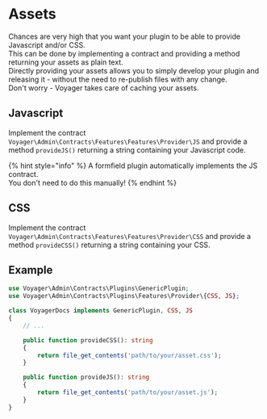 # Assets

Chances are very high that you want your plugin to be able to provide Javascript and/or CSS.  
This can be done by implementing a contract and providing a method returning your assets as plain text.   
Directly providing your assets allows you to simply develop your plugin and releasing it - without the need to re-publish files with any change.  
Don't worry - Voyager takes care of caching your assets.

## Javascript

Implement the contract `Voyager\Admin\Contracts\Features\Features\Provider\JS` and provide a method `provideJS()` returning a string containing your Javascript code.

{% hint style="info" %}
A formfield plugin automatically implements the JS contract.  
You don't need to do this manually!
{% endhint %}

## CSS

Implement the contract `Voyager\Admin\Contracts\Features\Features\Provider\CSS` and provide a method `provideCSS()` returning a string containing your CSS.

## Example

```php
use Voyager\Admin\Contracts\Plugins\GenericPlugin;
use Voyager\Admin\Contracts\Plugins\Features\Provider\{CSS, JS};

class VoyagerDocs implements GenericPlugin, CSS, JS
{
    // ...

    public function provideCSS(): string
    {
        return file_get_contents('path/to/your/asset.css');
    }

    public function provideJS(): string
    {
        return file_get_contents('path/to/your/asset.js');
    }
}
```